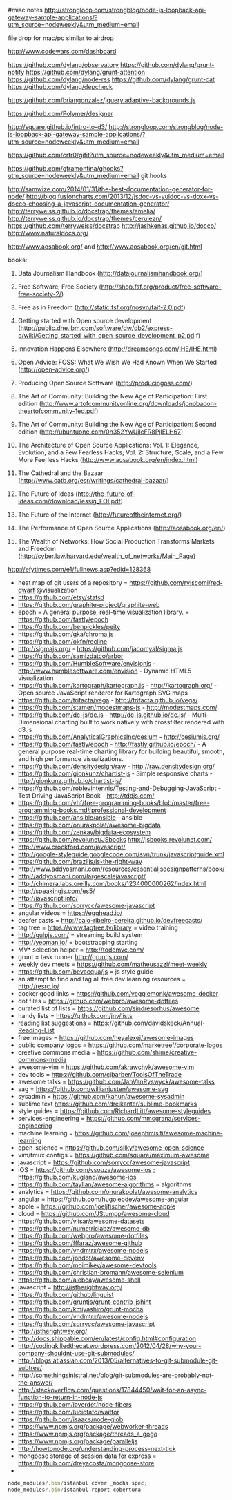 #misc notes
http://strongloop.com/strongblog/node-js-loopback-api-gateway-sample-applications/?utm_source=nodeweekly&utm_medium=email

file drop for mac/pc similar to airdrop

http://www.codewars.com/dashboard

https://github.com/dylang/observatory
https://github.com/dylang/grunt-notify
https://github.com/dylang/grunt-attention
https://github.com/dylang/node-rss
https://github.com/dylang/grunt-cat
https://github.com/dylang/depcheck

https://github.com/briangonzalez/jquery.adaptive-backgrounds.js

https://github.com/Polymer/designer

http://square.github.io/intro-to-d3/
http://strongloop.com/strongblog/node-js-loopback-api-gateway-sample-applications/?utm_source=nodeweekly&utm_medium=email

https://github.com/crtr0/gifit?utm_source=nodeweekly&utm_medium=email

https://github.com/gtramontina/ghooks?utm_source=nodeweekly&utm_medium=email git hooks 

http://samwize.com/2014/01/31/the-best-documentation-generator-for-node/
http://blog.fusioncharts.com/2013/12/jsdoc-vs-yuidoc-vs-doxx-vs-docco-choosing-a-javascript-documentation-generator/
http://terryweiss.github.io/docstrap/themes/amelia/
http://terryweiss.github.io/docstrap/themes/cerulean/
https://github.com/terryweiss/docstrap
http://jashkenas.github.io/docco/
http://www.naturaldocs.org/

http://www.aosabook.org/ and http://www.aosabook.org/en/git.html

books:
1. Data Journalism Handbook (http://datajournalismhandbook.org/)

2. Free Software, Free Society (http://shop.fsf.org/product/free-software-free-society-2/)

3. Free as in Freedom (http://static.fsf.org/nosvn/faif-2.0.pdf)

4. Getting started with Open source development (http://public.dhe.ibm.com/software/dw/db2/express-c/wiki/Getting_started_with_open_source_development_p2.pd f)

5. Innovation Happens Elsewhere (http://dreamsongs.com/IHE/IHE.html)

6. Open Advice: FOSS: What We Wish We Had Known When We Started (http://open-advice.org/)

7. Producing Open Source Software (http://producingoss.com/)

8. The Art of Community: Building the New Age of Participation: First edition (http://www.artofcommunityonline.org/downloads/jonobacon-theartofcommunity-1ed.pdf)

9. The Art of Community: Building the New Age of Participation: Second edition (http://ubuntuone.com/0n352YwUjlcFR8PjIELH67)

10. The Architecture of Open Source Applications: Vol. 1: Elegance, Evolution, and a Few Fearless Hacks; Vol. 2: Structure, Scale, and a Few More Feerless Hacks (http://www.aosabook.org/en/index.html)

11. The Cathedral and the Bazaar (http://www.catb.org/esr/writings/cathedral-bazaar/)

12. The Future of Ideas (http://the-future-of-ideas.com/download/lessig_FOI.pdf)

13. The Future of the Internet (http://futureoftheinternet.org/)

14. The Performance of Open Source Applications (http://aosabook.org/en/)

15. The Wealth of Networks: How Social Production Transforms Markets and Freedom (http://cyber.law.harvard.edu/wealth_of_networks/Main_Page)

http://efytimes.com/e1/fullnews.asp?edid=128368



* heat map of git users of a repository = https://github.com/rviscomi/red-dwarf @visualization
* https://github.com/etsy/statsd
* https://github.com/graphite-project/graphite-web
* epoch = A general purpose, real-time visualization library. = https://github.com/fastly/epoch
* https://github.com/benpickles/peity
* https://github.com/gka/chroma.js
* https://github.com/okfn/recline
* http://sigmajs.org/ - https://github.com/jacomyal/sigma.js
* https://github.com/samizdatco/arbor
* https://github.com/HumbleSoftware/envisionjs - http://www.humblesoftware.com/envision - Dynamic HTML5 visualization
* https://github.com/kartograph/kartograph.js - http://kartograph.org/ - Open source JavaScript renderer for Kartograph SVG maps
* https://github.com/trifacta/vega - http://trifacta.github.io/vega/
* https://github.com/stamen/modestmaps-js - http://modestmaps.com/
* https://github.com/dc-js/dc.js -  http://dc-js.github.io/dc.js/ - Multi-Dimensional charting built to work natively with crossfilter rendered with d3.js
* https://github.com/AnalyticalGraphicsInc/cesium - http://cesiumjs.org/
* https://github.com/fastly/epoch - http://fastly.github.io/epoch/ - A general purpose real-time charting library for building beautiful, smooth, and high performance visualizations.
* https://github.com/densitydesign/raw - http://raw.densitydesign.org/ 
* https://github.com/gionkunz/chartist-js - Simple responsive charts - http://gionkunz.github.io/chartist-js/
* https://github.com/roblevintennis/Testing-and-Debugging-JavaScript - Test Driving JavaScript Book - http://tddjs.com/
* https://github.com/vhf/free-programming-books/blob/master/free-programming-books.md#professional-development
* https://github.com/ansible/ansible - ansible
* https://github.com/onurakpolat/awesome-bigdata
* https://github.com/zenkay/bigdata-ecosystem
* https://github.com/revolunet/JSbooks http://jsbooks.revolunet.com/
* http://www.crockford.com/javascript/
* http://google-styleguide.googlecode.com/svn/trunk/javascriptguide.xml
* https://github.com/braziljs/js-the-right-way
* http://www.addyosmani.com/resources/essentialjsdesignpatterns/book/
* http://addyosmani.com/largescalejavascript/
* http://chimera.labs.oreilly.com/books/1234000000262/index.html
* http://speakingjs.com/es5/
* http://javascript.info/
* https://github.com/sorrycc/awesome-javascript
* angular videos = https://egghead.io/
* deafer casts = http://caio-ribeiro-pereira.github.io/devfreecasts/
* tag tree = https://www.tagtree.tv/library = video training
* http://gulpjs.com/ = streaming build system
* http://yeoman.io/ = bootstrapping starting 
* MV* selection helper = http://todomvc.com/
* grunt = task runner http://gruntjs.com/
* weekly dev meets = https://github.com/matheusazzi/meet-weekly
* https://github.com/bevacqua/js = js style guide
* an attempt to find and tag all free dev learning resources = http://resrc.io/
* docker good links = https://github.com/veggiemonk/awesome-docker
* dot files = https://github.com/webpro/awesome-dotfiles
* curated list of lists = https://github.com/sindresorhus/awesome
* handy lists = https://github.com/jnv/lists
* reading list suggestions = https://github.com/davidskeck/Annual-Reading-List
* free images = https://github.com/heyalexej/awesome-images
* public company logos = https://github.com/marketreef/corporate-logos
* creative commons media = https://github.com/shime/creative-commons-media
* awesome-vim = https://github.com/akrawchyk/awesome-vim
* dev tools = https://github.com/cjbarber/ToolsOfTheTrade
* awesome talks = https://github.com/JanVanRyswyck/awesome-talks
* sag = https://github.com/willianjusten/awesome-svg
* sysadmin = https://github.com/kahun/awesome-sysadmin
* sublime text https://github.com/dreikanter/sublime-bookmarks
* style guides = https://github.com/RichardLitt/awesome-styleguides
* services-engineering = https://github.com/mmcgrana/services-engineering
* machine learning = https://github.com/josephmisiti/awesome-machine-learning 
* open-science = https://github.com/silky/awesome-open-science
* vim/tmux configs = https://github.com/square/maximum-awesome
* javascript = https://github.com/sorrycc/awesome-javascript
* iOS = https://github.com/vsouza/awesome-ios ; https://github.com/kugland/awesome-ios
* https://github.com/tayllan/awesome-algorithms = algorithms
* analytics = https://github.com/onurakpolat/awesome-analytics
* angular = https://github.com/hugoleodev/awesome-angular
* apple = https://github.com/joeljfischer/awesome-apple
* cloud = https://github.com/JStumpp/awesome-cloud
* https://github.com/viisar/awesome-datasets
* https://github.com/numetriclabz/awesome-db
* https://github.com/webpro/awesome-dotfiles
* https://github.com/fffaraz/awesome-github
* https://github.com/vndmtrx/awesome-nodejs
* https://github.com/jondot/awesome-devenv
* https://github.com/moimikey/awesome-devtools
* https://github.com/christian-bromann/awesome-selenium
* https://github.com/alebcay/awesome-shell
* javascript = http://jstherightway.org/
* https://github.com/github/linguist
* https://github.com/gruntjs/grunt-contrib-jshint
* https://github.com/kmiyashiro/grunt-mocha
* https://github.com/vndmtrx/awesome-nodejs
* https://github.com/sorrycc/awesome-javascript
* http://jstherightway.org/
* http://docs.shippable.com/en/latest/config.html#configuration
* http://codingkilledthecat.wordpress.com/2012/04/28/why-your-company-shouldnt-use-git-submodules/
* http://blogs.atlassian.com/2013/05/alternatives-to-git-submodule-git-subtree/
* http://somethingsinistral.net/blog/git-submodules-are-probably-not-the-answer/
* http://stackoverflow.com/questions/17844450/wait-for-an-async-function-to-return-in-node-js
* https://github.com/laverdet/node-fibers
* https://github.com/luciotato/waitfor
* https://github.com/isaacs/node-glob
* https://www.npmjs.org/package/webworker-threads
* https://www.npmjs.org/package/threads_a_gogo
* https://www.npmjs.org/package/paralleljs
* http://howtonode.org/understanding-process-next-tick
* mongoose storage of session data for express = https://github.com/dreyacosta/mongoose-store
* 
 

```javascript
node_modules/.bin/istanbul cover _mocha spec; 
node_modules/.bin/istanbul report cobertura
```
 
